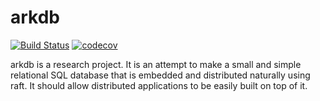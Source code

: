 # arkdb

[![Build Status](https://travis-ci.com/elliotcourant/arkdb.svg?branch=master)](https://travis-ci.com/elliotcourant/arkdb)
[![codecov](https://codecov.io/gh/elliotcourant/arkdb/branch/master/graph/badge.svg)](https://codecov.io/gh/elliotcourant/arkdb)


arkdb is a research project. It is an attempt to make a small
and simple relational SQL database that is embedded and 
distributed naturally using raft. It should allow distributed
applications to be easily built on top of it.

